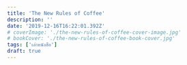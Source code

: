 ```yaml
---
title: 'The New Rules of Coffee'
description: ''
date: '2019-12-16T16:22:01.392Z'
# coverImage: './the-new-rules-of-coffee-cover-image.jpg'
# bookCover: './the-new-rules-of-coffee-book-cover.jpg'
tags: ['เล่าหนังสือ']
draft: true
---
```

